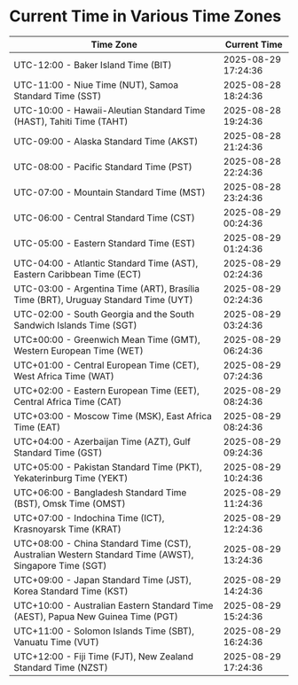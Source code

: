 # Current Time in Various Time Zones

| Time Zone | Current Time |
|-----------|--------------|
| UTC-12:00 - Baker Island Time (BIT) | 2025-08-29 17:24:36 |
| UTC-11:00 - Niue Time (NUT), Samoa Standard Time (SST) | 2025-08-28 18:24:36 |
| UTC-10:00 - Hawaii-Aleutian Standard Time (HAST), Tahiti Time (TAHT) | 2025-08-28 19:24:36 |
| UTC-09:00 - Alaska Standard Time (AKST) | 2025-08-28 21:24:36 |
| UTC-08:00 - Pacific Standard Time (PST) | 2025-08-28 22:24:36 |
| UTC-07:00 - Mountain Standard Time (MST) | 2025-08-28 23:24:36 |
| UTC-06:00 - Central Standard Time (CST) | 2025-08-29 00:24:36 |
| UTC-05:00 - Eastern Standard Time (EST) | 2025-08-29 01:24:36 |
| UTC-04:00 - Atlantic Standard Time (AST), Eastern Caribbean Time (ECT) | 2025-08-29 02:24:36 |
| UTC-03:00 - Argentina Time (ART), Brasília Time (BRT), Uruguay Standard Time (UYT) | 2025-08-29 02:24:36 |
| UTC-02:00 - South Georgia and the South Sandwich Islands Time (SGT) | 2025-08-29 03:24:36 |
| UTC±00:00 - Greenwich Mean Time (GMT), Western European Time (WET) | 2025-08-29 06:24:36 |
| UTC+01:00 - Central European Time (CET), West Africa Time (WAT) | 2025-08-29 07:24:36 |
| UTC+02:00 - Eastern European Time (EET), Central Africa Time (CAT) | 2025-08-29 08:24:36 |
| UTC+03:00 - Moscow Time (MSK), East Africa Time (EAT) | 2025-08-29 08:24:36 |
| UTC+04:00 - Azerbaijan Time (AZT), Gulf Standard Time (GST) | 2025-08-29 09:24:36 |
| UTC+05:00 - Pakistan Standard Time (PKT), Yekaterinburg Time (YEKT) | 2025-08-29 10:24:36 |
| UTC+06:00 - Bangladesh Standard Time (BST), Omsk Time (OMST) | 2025-08-29 11:24:36 |
| UTC+07:00 - Indochina Time (ICT), Krasnoyarsk Time (KRAT) | 2025-08-29 12:24:36 |
| UTC+08:00 - China Standard Time (CST), Australian Western Standard Time (AWST), Singapore Time (SGT) | 2025-08-29 13:24:36 |
| UTC+09:00 - Japan Standard Time (JST), Korea Standard Time (KST) | 2025-08-29 14:24:36 |
| UTC+10:00 - Australian Eastern Standard Time (AEST), Papua New Guinea Time (PGT) | 2025-08-29 15:24:36 |
| UTC+11:00 - Solomon Islands Time (SBT), Vanuatu Time (VUT) | 2025-08-29 16:24:36 |
| UTC+12:00 - Fiji Time (FJT), New Zealand Standard Time (NZST) | 2025-08-29 17:24:36 |
